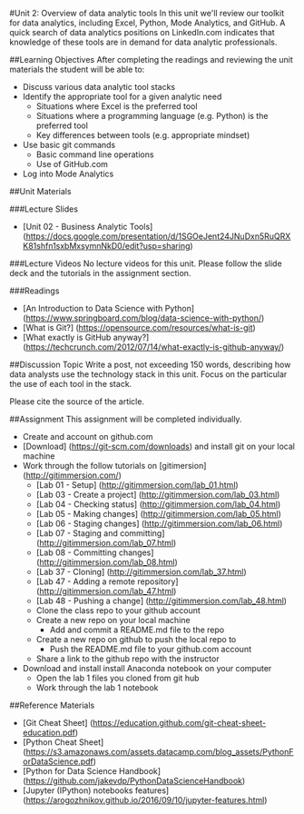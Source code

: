 #Unit 2: Overview of data analytic tools
In this unit we'll review our toolkit for data analytics, including Excel, Python, Mode Analytics, and GitHub. A quick search of data analytics positions on LinkedIn.com indicates that knowledge of these tools are in demand for data analytic professionals.

##Learning Objectives
After completing the readings and reviewing the unit materials the student will be able to:
* Discuss various data analytic tool stacks
* Identify the appropriate tool for a given analytic need
  * Situations where Excel is the preferred tool
  * Situations where a programming language (e.g. Python) is the preferred tool
  * Key differences between tools (e.g. appropriate mindset)
* Use basic git commands
  * Basic command line operations
  * Use of GitHub.com
* Log into Mode Analytics

##Unit Materials

###Lecture Slides
* [Unit 02 - Business Analytic Tools] (https://docs.google.com/presentation/d/1SGOeJent24JNuDxn5RuQRXK81shfn1sxbMxsymnNkD0/edit?usp=sharing)

###Lecture Videos
No lecture videos for this unit. Please follow the slide deck and the tutorials in the assignment section.

###Readings
* [An Introduction to Data Science with Python] (https://www.springboard.com/blog/data-science-with-python/)
* [What is Git?] (https://opensource.com/resources/what-is-git)
* [What exactly is GitHub anyway?] (https://techcrunch.com/2012/07/14/what-exactly-is-github-anyway/)

##Discussion Topic
Write a post, not exceeding 150 words, describing how data analysts use the technology stack in this unit. Focus on the particular the use of each tool in the stack.

Please cite the source of the article.

##Assignment
This assignment will be completed individually.
* Create and account on github.com
* [Download] (https://git-scm.com/downloads) and install git on your local machine
* Work through the follow tutorials on [gitimersion] (http://gitimmersion.com/)
  * [Lab 01 - Setup] (http://gitimmersion.com/lab_01.html)
  * [Lab 03 - Create a project] (http://gitimmersion.com/lab_03.html)
  * [Lab 04 - Checking status] (http://gitimmersion.com/lab_04.html)
  * [Lab 05 - Making changes] (http://gitimmersion.com/lab_05.html)
  * [Lab 06 - Staging changes] (http://gitimmersion.com/lab_06.html)
  * [Lab 07 - Staging and committing] (http://gitimmersion.com/lab_07.html)
  * [Lab 08 - Committing changes] (http://gitimmersion.com/lab_08.html)
  * [Lab 37 - Cloning] (http://gitimmersion.com/lab_37.html)
  * [Lab 47 - Adding a remote repository] (http://gitimmersion.com/lab_47.html)
  * [Lab 48 - Pushing a change] (http://gitimmersion.com/lab_48.html)
  * Clone the class repo to your github account
  * Create a new repo on your local machine
    * Add and commit a README.md file to the repo
  * Create a new repo on github to push the local repo to
    * Push the README.md file to your github.com account
  * Share a link to the github repo with the instructor
* Download and install install Anaconda notebook on your computer
  * Open the lab 1 files you cloned from git hub
  * Work through the lab 1 notebook

##Reference Materials
* [Git Cheat Sheet] (https://education.github.com/git-cheat-sheet-education.pdf)
* [Python Cheat Sheet] (https://s3.amazonaws.com/assets.datacamp.com/blog_assets/PythonForDataScience.pdf)
* [Python for Data Science Handbook] (https://github.com/jakevdp/PythonDataScienceHandbook)
* [Jupyter (IPython) notebooks features] (https://arogozhnikov.github.io/2016/09/10/jupyter-features.html)
